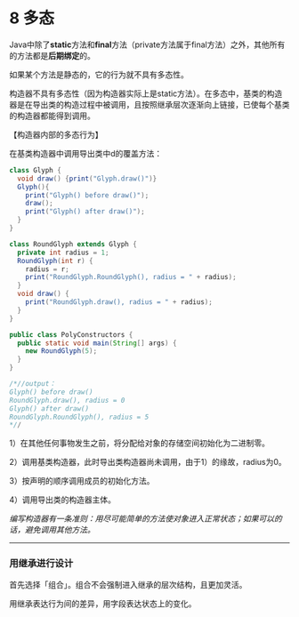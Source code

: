 # 8 多态

Java中除了**static**方法和**final**方法（private方法属于final方法）之外，其他所有的方法都是**后期绑定**的。

如果某个方法是静态的，它的行为就不具有多态性。

构造器不具有多态性（因为构造器实际上是static方法）。在多态中，基类的构造器是在导出类的构造过程中被调用，且按照继承层次逐渐向上链接，已使每个基类的构造器都能得到调用。



【构造器内部的多态行为】

在基类构造器中调用导出类中d的覆盖方法：

```java
class Glyph {
  void draw() {print("Glyph.draw()")}
  Glyph(){
    print("Glyph() before draw()");
    draw();
    print("Glyph() after draw()");
  }
}

class RoundGlyph extends Glyph {
  private int radius = 1;
  RoundGlyph(int r) {
    radius = r;
    print("RoundGlyph.RoundGlyph(), radius = " + radius);
  }
  void draw() {
    print("RoundGlyph.draw(), radius = " + radius);
  }
}

public class PolyConstructors {
  public static void main(String[] args) {
    new RoundGlyph(5);
  }
}

/*//output：
Glyph() before draw()
RoundGlyph.draw(), radius = 0
Glyph() after draw()
RoundGlyph.RoundGlyph(), radius = 5
*//
```



1）在其他任何事物发生之前，将分配给对象的存储空间初始化为二进制零。

2）调用基类构造器，此时导出类构造器尚未调用，由于1）的缘故，radius为0。

3）按声明的顺序调用成员的初始化方法。

4）调用导出类的构造器主体。



*编写构造器有一条准则：用尽可能简单的方法使对象进入正常状态；如果可以的话，避免调用其他方法。*



---



### 用继承进行设计

首先选择「组合」。组合不会强制进入继承的层次结构，且更加灵活。



用继承表达行为间的差异，用字段表达状态上的变化。